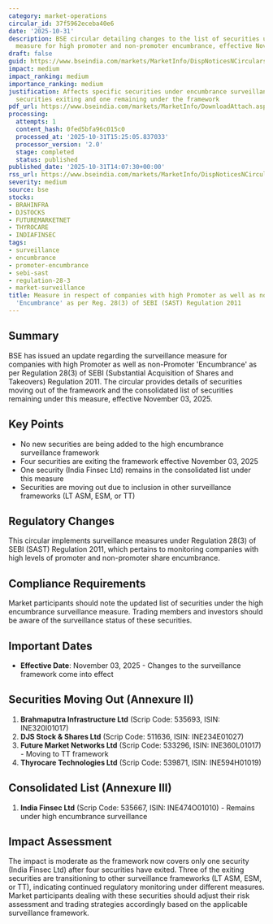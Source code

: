 ```yaml
---
category: market-operations
circular_id: 37f5962eceba40e6
date: '2025-10-31'
description: BSE circular detailing changes to the list of securities under surveillance
  measure for high promoter and non-promoter encumbrance, effective November 03, 2025.
draft: false
guid: https://www.bseindia.com/markets/MarketInfo/DispNoticesNCirculars.aspx?Noticeid={8DB38911-9EEC-4F0C-9BE0-DD97261F1DB2}&noticeno=20251031-58&dt=10/31/2025&icount=58&totcount=62&flag=0
impact: medium
impact_ranking: medium
importance_ranking: medium
justification: Affects specific securities under encumbrance surveillance with four
  securities exiting and one remaining under the framework
pdf_url: https://www.bseindia.com/markets/MarketInfo/DownloadAttach.aspx?id=20251031-58&attachedId=8e0c41fa-2d3f-4caf-bb3b-a4362d5b00ff
processing:
  attempts: 1
  content_hash: 0fed5bfa96c015c0
  processed_at: '2025-10-31T15:25:05.837033'
  processor_version: '2.0'
  stage: completed
  status: published
published_date: '2025-10-31T14:07:30+00:00'
rss_url: https://www.bseindia.com/markets/MarketInfo/DispNoticesNCirculars.aspx?Noticeid={8DB38911-9EEC-4F0C-9BE0-DD97261F1DB2}&noticeno=20251031-58&dt=10/31/2025&icount=58&totcount=62&flag=0
severity: medium
source: bse
stocks:
- BRAHINFRA
- DJSTOCKS
- FUTUREMARKETNET
- THYROCARE
- INDIAFINSEC
tags:
- surveillance
- encumbrance
- promoter-encumbrance
- sebi-sast
- regulation-28-3
- market-surveillance
title: Measure in respect of companies with high Promoter as well as non-Promoter
  'Encumbrance' as per Reg. 28(3) of SEBI (SAST) Regulation 2011
---
```


## Summary

BSE has issued an update regarding the surveillance measure for companies with high Promoter as well as non-Promoter 'Encumbrance' as per Regulation 28(3) of SEBI (Substantial Acquisition of Shares and Takeovers) Regulation 2011. The circular provides details of securities moving out of the framework and the consolidated list of securities remaining under this measure, effective November 03, 2025.

## Key Points

- No new securities are being added to the high encumbrance surveillance framework
- Four securities are exiting the framework effective November 03, 2025
- One security (India Finsec Ltd) remains in the consolidated list under this measure
- Securities are moving out due to inclusion in other surveillance frameworks (LT ASM, ESM, or TT)

## Regulatory Changes

This circular implements surveillance measures under Regulation 28(3) of SEBI (SAST) Regulation 2011, which pertains to monitoring companies with high levels of promoter and non-promoter share encumbrance.

## Compliance Requirements

Market participants should note the updated list of securities under the high encumbrance surveillance measure. Trading members and investors should be aware of the surveillance status of these securities.

## Important Dates

- **Effective Date**: November 03, 2025 - Changes to the surveillance framework come into effect

## Securities Moving Out (Annexure II)

1. **Brahmaputra Infrastructure Ltd** (Scrip Code: 535693, ISIN: INE320I01017)
2. **DJS Stock & Shares Ltd** (Scrip Code: 511636, ISIN: INE234E01027)
3. **Future Market Networks Ltd** (Scrip Code: 533296, ISIN: INE360L01017) - Moving to TT framework
4. **Thyrocare Technologies Ltd** (Scrip Code: 539871, ISIN: INE594H01019)

## Consolidated List (Annexure III)

1. **India Finsec Ltd** (Scrip Code: 535667, ISIN: INE474O01010) - Remains under high encumbrance surveillance

## Impact Assessment

The impact is moderate as the framework now covers only one security (India Finsec Ltd) after four securities have exited. Three of the exiting securities are transitioning to other surveillance frameworks (LT ASM, ESM, or TT), indicating continued regulatory monitoring under different measures. Market participants dealing with these securities should adjust their risk assessment and trading strategies accordingly based on the applicable surveillance framework.